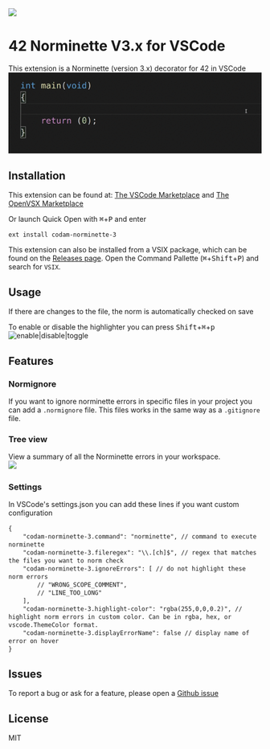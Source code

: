 <img src="https://raw.githubusercontent.com/Mariusmivw/vscode-42-norminette-3-highlighter/master/img/42.png" width=128>

# 42 Norminette V3.x for VSCode
This extension is a Norminette (version 3.x) decorator for 42 in VSCode\
![example](img/example.gif)

## Installation
This extension can be found at:
[The VSCode Marketplace](https://marketplace.visualstudio.com/items?itemName=MariusvanWijk-JoppeKoers.codam-norminette-3) and [The OpenVSX Marketplace](https://open-vsx.org/extension/MariusvanWijk-JoppeKoers/codam-norminette-3)

Or launch Quick Open with <kbd>⌘</kbd>+<kbd>P</kbd> and enter
```
ext install codam-norminette-3
```

This extension can also be installed from a VSIX package, which can be found on the [Releases page](https://github.com/Mariusmivw/vscode-42-norminette-3-highlighter/releases/latest). Open the Command Pallette (<kbd>⌘</kbd>+<kbd>Shift</kbd>+<kbd>P</kbd>) and search for `VSIX`.

## Usage

If there are changes to the file, the norm is automatically checked on save

To enable or disable the highlighter you can press <kbd>Shift</kbd>+<kbd>⌘</kbd>+<kbd>p</kbd>\
![enable|disable|toggle](img/enable.gif)

## Features
### Normignore
If you want to ignore norminette errors in specific files in your project you can add a `.normignore` file.
This files works in the same way as a `.gitignore` file.

### Tree view
View a summary of all the Norminette errors in your workspace.\
<img src="https://raw.githubusercontent.com/Mariusmivw/vscode-42-norminette-3-highlighter/master/img/tree.gif" width=500>


### Settings
In VSCode's settings.json you can add these lines if you want custom configuration
```json5
{
	"codam-norminette-3.command": "norminette", // command to execute norminette
	"codam-norminette-3.fileregex": "\\.[ch]$", // regex that matches the files you want to norm check
	"codam-norminette-3.ignoreErrors": [ // do not highlight these norm errors
		// "WRONG_SCOPE_COMMENT",
		// "LINE_TOO_LONG"
	],
	"codam-norminette-3.highlight-color": "rgba(255,0,0,0.2)", // highlight norm errors in custom color. Can be in rgba, hex, or vscode.ThemeColor format.
	"codam-norminette-3.displayErrorName": false // display name of error on hover
}
```

## Issues
To report a bug or ask for a feature, please open a [Github issue](https://github.com/Mariusmivw/vscode-42-norminette-3-highlighter/issues)

## License
MIT
